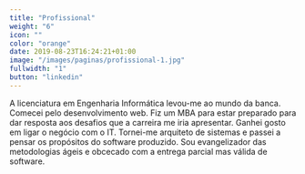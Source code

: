 ```yaml
---
title: "Profissional"
weight: "6"
icon: ""
color: "orange"
date: 2019-08-23T16:24:21+01:00
image: "/images/paginas/profissional-1.jpg"
fullwidth: "1"
button: "linkedin"
---
```

A licenciatura em Engenharia Informática levou-me ao mundo da banca. Comecei pelo desenvolvimento web. Fiz um MBA para estar preparado para dar resposta aos desafios que a carreira me iria apresentar. Ganhei gosto em ligar o negócio com o IT. Tornei-me arquiteto de sistemas e passei a pensar os propósitos do software produzido. Sou evangelizador das metodologias ágeis e obcecado com a entrega parcial mas válida de software.
